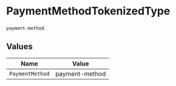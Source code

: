 # PaymentMethodTokenizedType

`payment-method`.


## Values

| Name            | Value           |
| --------------- | --------------- |
| `PaymentMethod` | payment-method  |